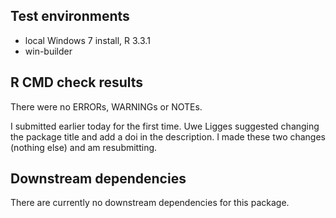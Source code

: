 ## Test environments
* local Windows 7 install, R 3.3.1
* win-builder

## R CMD check results
There were no ERRORs, WARNINGs or NOTEs.

I submitted earlier today for the first time.
Uwe Ligges suggested changing the package title and add
a doi in the description. I made these two changes 
(nothing else) and am resubmitting.


## Downstream dependencies
There are currently no downstream dependencies for this package.
